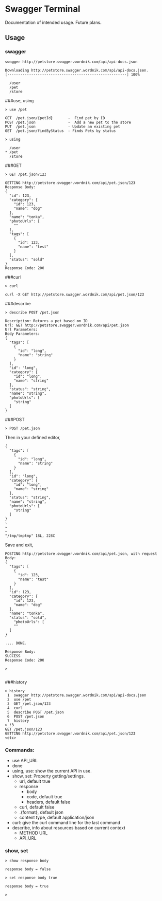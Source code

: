 # Swagger Terminal

Documentation of intended usage. Future plans. 

## Usage

### swagger

```
swagger http://petstore.swagger.wordnik.com/api/api-docs.json

Downloading http://petstore.swagger.wordnik.com/api/api-docs.json.
[-------------------------------------------------------] 100%

  /user
  /pet
  /store
```

###use, using

```
> use /pet

GET  /pet.json/{petId}       -  Find pet by ID
POST /pet.json               -  Add a new pet to the store
PUT  /pet.json               - Update an existing pet
GET  /pet.json/findByStatus  - Finds Pets by status

> using 

  /user
* /pet
  /store
```
###GET

```
> GET /pet.json/123

GETTING http://petstore.swagger.wordnik.com/api/pet.json/123
Response Body: 
{
  "id": 123,
  "category": {
    "id": 123,
    "name": "dog"
  },
  "name": "tonka",
  "photoUrls": [
    ""
  ],
  "tags": [
    {
      "id": 123,
      "name": "test"
    }
  ],
  "status": "sold"
}
Response Code: 200
```

###curl

```
> curl

curl -X GET http://petstore.swagger.wordnik.com/api/pet.json/123
```

###describe

```
> describe POST /pet.json

Description: Returns a pet based on ID
Url: GET http://petstore.swagger.wordnik.com/api/pet.json
Url Parameters:
Body Parameters:
{
  "tags": [
    {
      "id": "long",
      "name": "string"
    }
  ],
  "id": "long",
  "category": {
    "id": "long",
    "name": "string"
  },
  "status": "string",
  "name": "string",
  "photoUrls": [
    "string"
  ]
}
```

###POST


```
> POST /pet.json
```

Then in your defined editor,

```
{
  "tags": [
    {
      "id": "long",
      "name": "string"
    }
  ],
  "id": "long",
  "category": {
    "id": "long",
    "name": "string"
  },
  "status": "string",
  "name": "string",
  "photoUrls": [
    "string"
  ]
}
~                                                                                                                                                                 
~                                                                                                                                                                 
~                                                                                                                                                                 
"/tmp/tmptmp" 18L, 228C
```

Save and exit, 

```
POSTING http://petstore.swagger.wordnik.com/api/pet.json, with request Body: 
{
  "tags": [
    {
      "id": 123,
      "name": "test"
    }
  ],
  "id": 123,
  "category": {
    "id": 123,
    "name": "dog"
  },
  "name": "tonka",
  "status": "sold",
    "photoUrls": [
    ""
  ]
}

.... DONE.

Response Body: 
SUCCESS
Response Code: 200
 
>
 
```

###history

```
> history
 1  swagger http://petstore.swagger.wordnik.com/api/api-docs.json
 2  use /pet
 3  GET /pet.json/123 
 4  curl 
 5  describe POST /pet.json
 6  POST /pet.json
 7  history
> !3
GET /pet.json/123 
GETTING http://petstore.swagger.wordnik.com/api/pet.json/123
<etc> 

```


### Commands:

- use API_URL
- done
- using, use: show the current API in use.
- show, set: Property getting/settings.
    - url, default true
    - response
        - body
        - code, default true
        - headers, default false
    - curl, default false
    - .{format}, default json
    - content type, default application/json
- curl: give the curl command line for the last command
- describe, info about resources based on current context
    - METHOD URL
    - API_URL 
    
### show, set

```
> show response body

response body = false

> set response body true

response body = true

>
```




